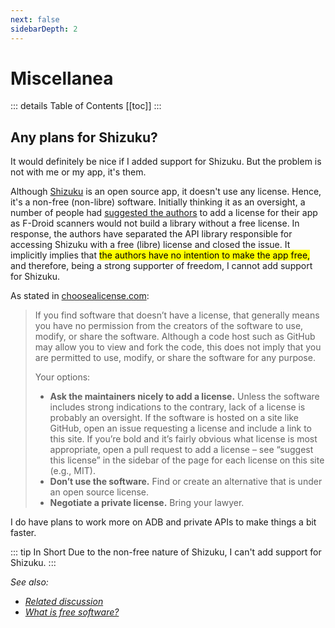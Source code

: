 ```yaml
---
next: false
sidebarDepth: 2
---
```

# Miscellanea

::: details Table of Contents
[[toc]]
:::

## Any plans for Shizuku?
It would definitely be nice if I added support for Shizuku. But the problem is not with me or my app, it's them.

Although [Shizuku][shizuku] is an open source app, it doesn't use any license. Hence, it's a non-free (non-libre) software. Initially thinking it as an oversight, a number of people had [suggested the authors][shizuku_56] to add a license for their app as F-Droid scanners would not build a library without a free license. In response, the authors have separated the API library responsible for accessing Shizuku with a free (libre) license and closed the issue. It implicitly implies that <mark>the authors have no intention to make the app free,</mark> and therefore, being a strong supporter of freedom, I cannot add support for Shizuku.

As stated in [choosealicense.com][cal]:
> If you find software that doesn’t have a license, that generally means you have no permission from the creators of the software to use, modify, or share the software. Although a code host such as GitHub may allow you to view and fork the code, this does not imply that you are permitted to use, modify, or share the software for any purpose.
>
> Your options:
> - **Ask the maintainers nicely to add a license.** Unless the software includes strong indications to the contrary, lack of a license is probably an oversight. If the software is hosted on a site like GitHub, open an issue requesting a license and include a link to this site. If you’re bold and it’s fairly obvious what license is most appropriate, open a pull request to add a license – see “suggest this license” in the sidebar of the page for each license on this site (e.g., MIT).
> - **Don’t use the software.** Find or create an alternative that is under an open source license.
> - **Negotiate a private license.** Bring your lawyer.

I do have plans to work more on ADB and private APIs to make things a bit faster.

::: tip In Short
Due to the non-free nature of Shizuku, I can't add support for Shizuku.
:::

_See also:_
- _[Related discussion][shizuku_discussion]_
- _[What is free software?][free_sw]_

[shizuku]: https://shizuku.rikka.app
[shizuku_56]: https://github.com/RikkaApps/Shizuku/issues/56
[cal]: https://choosealicense.com/no-permission/
[shizuku_discussion]: https://github.com/MuntashirAkon/AppManager/issues/55
[free_sw]: https://www.gnu.org/philosophy/free-sw.html
